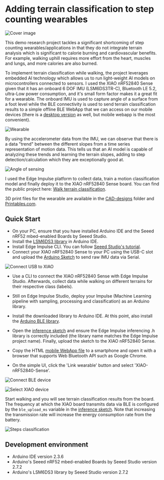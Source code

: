 # Adding terrain classification to step counting wearables

![Cover image](media/cover_image.png)

This demo research project tackles a significant shortcoming of step counting wearables/applications in that they do not integrate terrain analysis which is significant to calorie burning and cardiovascular benefits. For example, walking uphill requires more effort from the heart, muscles and lungs, and more calories are also burned.

To implement terrain classification while walking, the project leverages embedded AI technology which allows us to run light-weight AI models on microcontrollers connected to sensors. I used the XIAO nRF52840 Sense given that it has an onboard 6 DOF IMU (LSM6DS3TR-C), Bluetooth LE 5.2, ultra-Low power consumption, and it's small form factor makes it a great fit for a wearable. The onboard IMU is used to capture angle of a surface from a foot level while the BLE connectivity is used to send terrain classification results to a simple offline BLE WebApp that we can access on our mobile devices (there is a [desktop version](BLE-WebApp/index.html) as well, but mobile webapp is the most convenient).

![Wearable](media/wearable.jpg)

By using the accelerometer data from the IMU, we can observe that there is a data "trend" between the different slopes from a time series representation of motion data. This tells us that an AI model is capable of analyzing these trends and learning the terrain slopes, adding to step detection/calculation which they are exceptionally good at.   

![Angle of sensing](media/wearable_terrain_angle.jpg)

I used the Edge Impulse platform to collect data, train a motion classification model and finally deploy it to the XIAO nRF52840 Sense board. You can find the public project here: [Walk terrain classification](https://studio.edgeimpulse.com/public/775241/latest).

3D print files for the wearable are available in the [CAD-designs](CAD-designs/) folder and [Printables.com](https://www.printables.com/model/1418110-xiao-nrf52840-sense-case).

## Quick Start

- On your PC, ensure that you have installed Arduino IDE and the Seeed nRF52 mbed-enabled Boards by Seeed Studio.
- Install the [LSM6DS3 library](Libraries/Seeed_Arduino_LSM6DS3-master.zip) in Arduino IDE.
- Install Edge Impulse CLI. You can follow [Seeed Studio's tutorial](https://wiki.seeedstudio.com/XIAOEI/#connecting-to-edge-impulse).
- Connect your XIAO nRF52840 Sense to your PC using the USB-C slot and upload the [Arduino Sketch](Arduino-sketches/XIAO_nRF52840_EI_LSM6DS3_data/XIAO_nRF52840_EI_LSM6DS3_data.ino) to send raw IMU data via Serial.

![Connect USB to XIAO](media/USB-C_XIAO.png)

- Use a CLI to connect the XIAO nRF52840 Sense with Edge Impulse Studio. Afterwards, collect data while walking on different terrains for their respective class (labels).

- Still on Edge Impulse Studio, deploy your Impulse (Machine Learning pipeline with sampling, processing and classification) as an Arduino library.

- Install the downloaded library to Arduino IDE. At this point, also install the [Arduino BLE library](Libraries/ArduinoBLE-master.zip).

- Open the [inference sketch](Arduino-sketches/XIAO_nRF52840_BLE_terrain_classification/XIAO_nRF52840_BLE_terrain_classification.ino) and ensure the Edge Impulse inferencing .h library is correctly included (the library name matches the Edge Impulse project name). Finally, upload the sketch to the XIAO nRF52840 Sense.

- Copy the HTML [mobile WebApp file](BLE-WebApp/index_mobile.html) to a smartphone and open it with a browser that supports Web Bluetooth API such as Google Chrome.

- On the simple UI, click the 'Link wearable' button and select 'XIAO-nRF52840-Sense'. 

![Connect BLE device](media/connect_BLE_device.png)

![Select XIAO device](media/select_XIAO_device.png)

Start walking and you will see terrain classification results from the board. The frequency at which the XIAO board transmits data via BLE is configured by the ```ble_upload_ms``` variable in the [inference sketch](Arduino-sketches/XIAO_nRF52840_BLE_terrain_classification/XIAO_nRF52840_BLE_terrain_classification.ino). Note that increasing the transmission rate will increase the energy consumption rate from the battery.

![Steps classification](media/step_classification.png)

## Development environment

- Arduino IDE version 2.3.6
- Arduino's Seeed nRF52 mbed-enabled Boards by Seeed Studio version 2.7.2
- Arduino's LSM6DS3 library by Seeed Studio version 2.7.2
